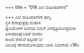 +++
title = "018 ಎಲೆ ಮಹೀಪತಿಗಳಿರ"

+++
ಎಲೆ ಮಹೀಪತಿಗಳಿರ ಪುಣ್ಯ         
ಸ್ಥಳ ಕುರುಕ್ಷೇತ್ರವು ಮಹಾಸ  
ತ್ಕುಲದೊಳಗೆ ಜನನವು ನಿಮಗೆ ವೀರಕ್ಷತ್ರಿಯೋತ್ತಮರು  
ಅಳುಕದಂಘೈಸಿದಡೆ ಸುರಸಂ  
ಕುಲದ ಸೇರುವೆ ತಪ್ಪಿದರೆ ನೀ  
ವಿಳಿವಿರೈ ರೌರವದೊಳಾವುದು ಲಾಗು ನಿಮಗೆಂದ     ॥18॥